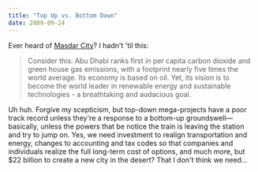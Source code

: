 ```yaml
---
title: "Top Up vs. Bottom Down"
date: 2009-09-24
---
```

Ever heard of <a href="http://blog.marsdd.com/2009/09/22/masdar-city-at-mars-the-business-of-zero-carbon/">Masdar City</a>?  I hadn't 'til this:
<blockquote>Consider this: Abu Dhabi ranks first in per capita carbon dioxide and green house gas emissions, with a footprint nearly five times the world average. Its economy is based on oil. Yet, its vision is to become the world leader in renewable energy and sustainable technologies - a breathtaking and audacious goal.</blockquote>
Uh huh. Forgive my scepticism, but top-down mega-projects have a poor track record unless they're a response to a bottom-up groundswell—basically, unless the powers that be notice the train is leaving the station and try to jump on. Yes, we need investment to realign transportation and energy, changes to accounting and tax codes so that companies and individuals realize the full long-term cost of options, and much more, but $22 billion to create a new city in the desert? That I don't think we need…
